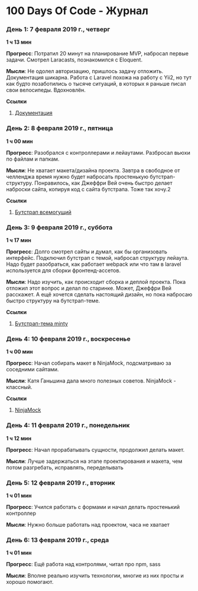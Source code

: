 # 100 Days Of Code - Журнал

### День 1: 7 февраля 2019 г., четверг

**1 ч 13 мин**

**Прогресс**: Потратил 20 минут на планирование MVP, набросал первые задачи. Смотрел Laracasts, познакомился с Eloquent.

**Мысли**: Не одолел авторизацию, пришлось задачу отложить. Документация шикарна. Работа с Laravel похожа на работу с Yii2, но тут как будто позаботились о тысяче ситуаций, в которых я раньше писал свои велосипеды. Вдохновлён.

**Ссылки**
1. [Документация](https://laravel.com/docs/5.7/)

### День 2: 8 февраля 2019 г., пятница

**1 ч 00 мин**

**Прогресс**: Разобрался с контроллерами и лейаутами. Разбросал вьюхи по файлам и папкам.

**Мысли**: Не хватает макета/дизайна проекта. Завтра в свободное от челленджа время нужно будет набросать простенькую бутстрап-структуру. Понравилось, как Джеффри Вей очень быстро делает наброски сайта, копируя код с сайта бутстрапа. Тоже так хочу.2

**Ссылки**
1. [Бутстрап всемогущий](https://getbootstrap.com/)

### День 3: 9 февраля 2019 г., суббота

**1 ч 17 мин**

**Прогресс**: Долго смотрел сайты и думал, как бы организовать интерфейс. Подключил бутстрап с темой, набросал структуру лейаута. Надо будет разобраться, как работает webpack или что там в laravel используется для сборки фронтенд-ассетов.

**Мысли**: Надо изучить, как происходит сборка и деплой проекта. Пока отложил этот вопрос и делал по старинке. Может, Джеффри Вей расскажет.
А ещё хочется сделать настоящий дизайн, но пока набросаю быстро структуру на бутстрап-теме.

**Ссылки**
1. [Бутстрап-тема minty](https://bootswatch.com/minty/)


### День 4: 10 февраля 2019 г., воскресенье

**1 ч 00 мин**

**Прогресс**: Начал собирать макет в NinjaMock, подсматриваю за соседними сайтами.

**Мысли**: Катя Ганьшина дала много полезных советов. NinjaMock - классный.

**Ссылки**
1. [NinjaMock](https://ninjamock.com/)


### День 4: 11 февраля 2019 г., понедельник

**1 ч 12 мин**

**Прогресс**: Начал прорабатывать сущности, продолжил делать макет.

**Мысли**: Лучше задержаться на этапе проектирования и макета, чем потом разгребать, исправлять, переделывать


### День 5: 12 февраля 2019 г., вторник

**1 ч 01 мин**

**Прогресс**: Учился работать с формами и начал делать простенький контроллер

**Мысли**: Нужно больше работать над проектом, часа не хватает


### День 6: 13 февраля 2019 г., среда

**1 ч 01 мин**

**Прогресс**: Ещё работа над контролями, читал про npm, sass

**Мысли**: Вполне реально изучить технологии, многие из них просты и хорошо помогают.
